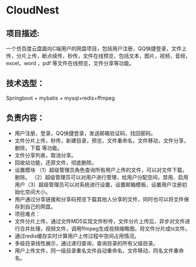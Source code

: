 # CloudNest

## 项目描述: 
  一个仿百度云盘面向C端用户的网盘项目，包括用户注册，QQ快捷登录，文件上传，分片上传，断点续传，秒传，文件在线预览，包括文本，图片，视频，音频，excel，word ，pdf 等文件在线预览，文件分享等功能。

## 技术选型：
  Springboot + mybatis + mysql+redis+ffmpeg

## 负责内容：
- 用户注册，登录，QQ快捷登录，发送邮箱验证码，找回密码。
- 文件分片上传，秒传，新建目录，预览，文件重命名，文件移动，文件分享，删除，下载 等功能。
- 文件分享列表，取消分享。
- 回收站功能，还原文件，彻底删除。
- 设置模块  （1）超级管理员角色查询所有用户上传的文件，可以对文件下载，删除。 （2）超级管理员可以对用户进行管理，给用户分配空间，禁用、启用用户（3）超级管理员可以对系统进行设置，设置邮箱模板，设置用户注册初始化空间大小。
- 用户通过分享链接和分享码预览下载其他人分享的文件，同时也可以将文件保存到自己的网盘。
- 项目难点：
- 文件分片上传，通过文件MD5实现文件秒传，文件分片上传后，异步对文件进行合并处理，视频文件，调用ffmpeg生成视频缩略图，将文件分片成ts文件。
- 通过redis缓存实时计算用户上传过程中空间占用情况。
- 多级目录线性展示，通过递归查询，查询目录的所有父级目录。
- 用户上传文件，同一级目录重名文件自动重命名，文件移动，同名文件重命名。
